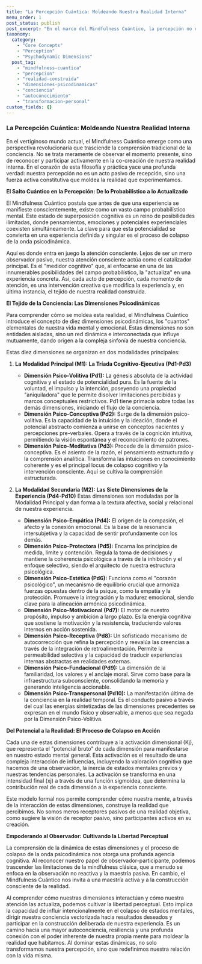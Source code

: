 ```yaml
---
title: "La Percepción Cuántica: Moldeando Nuestra Realidad Interna"
menu_order: 1
post_status: publish
post_excerpt: "En el marco del Mindfulness Cuántico, la percepción no es un acto pasivo, sino una fuerza co-creadora. Este artículo explora cómo nuestras dimensiones psicodinámicas internas se entrelazan para construir la realidad que experimentamos, ofreciendo una nueva perspectiva sobre la agencia personal en la formación de nuestra experiencia. Descubre el poder transformador de entender los mecanismos de nuestra mente."
taxonomy:
  category:
    - "Core Concepts"
    - "Perception"
    - "Psychodynamic Dimensions"
  post_tag:
    - "mindfulness-cuantica"
    - "percepcion"
    - "realidad-construida"
    - "dimensiones-psicodinamicas"
    - "conciencia"
    - "autoconocimiento"
    - "transformacion-personal"
custom_fields: {}
---
```


### La Percepción Cuántica: Moldeando Nuestra Realidad Interna

En el vertiginoso mundo actual, el Mindfulness Cuántico emerge como una perspectiva revolucionaria que trasciende la comprensión tradicional de la conciencia. No se trata meramente de observar el momento presente, sino de reconocer y participar activamente en la co-creación de nuestra realidad interna. En el corazón de esta filosofía y práctica yace una profunda verdad: nuestra percepción no es un acto pasivo de recepción, sino una fuerza activa constitutiva que moldea la realidad que experimentamos.

**El Salto Cuántico en la Percepción: De lo Probabilístico a lo Actualizado**

El Mindfulness Cuántico postula que antes de que una experiencia se manifieste conscientemente, existe como un vasto campo probabilístico mental. Este estado de superposición cognitiva es un reino de posibilidades ilimitadas, donde pensamientos, emociones y potenciales experienciales coexisten simultáneamente. La clave para que esta potencialidad se convierta en una experiencia definida y singular es el proceso de colapso de la onda psicodinámica.

Aquí es donde entra en juego la atención consciente. Lejos de ser un mero observador pasivo, nuestra atención consciente actúa como el catalizador principal. Es el "medidor cognitivo" que, al enfocarse en una de las innumerables posibilidades del campo probabilístico, la "actualiza" en una experiencia concreta. Así, cada acto de percepción, cada momento de atención, es una intervención creativa que modifica la experiencia y, en última instancia, el tejido de nuestra realidad construida.

**El Tejido de la Conciencia: Las Dimensiones Psicodinámicas**

Para comprender cómo se moldea esta realidad, el Mindfulness Cuántico introduce el concepto de diez dimensiones psicodinámicas, los "cuantos" elementales de nuestra vida mental y emocional. Estas dimensiones no son entidades aisladas, sino un red dinámica e interconectada que influye mutuamente, dando origen a la compleja sinfonía de nuestra conciencia.

Estas diez dimensiones se organizan en dos modalidades principales:

1.  **La Modalidad Principal (M1): La Tríada Cognitivo-Ejecutiva (Pd1-Pd3)**
    *   **Dimensión Psico-Volitiva (Pd1):** La génesis absoluta de la actividad cognitiva y el estado de potencialidad pura. Es la fuente de la voluntad, el impulso y la intención, poseyendo una propiedad "aniquiladora" que le permite disolver limitaciones percibidas y marcos conceptuales restrictivos. Pd1 tiene primacía sobre todas las demás dimensiones, iniciando el flujo de la conciencia.
    *   **Dimensión Psico-Conceptiva (Pd2):** Surge de la dimensión psico-volitiva. Es la capacidad de la intuición y la ideación, donde el potencial abstracto comienza a unirse en conceptos nacientes y percepciones pre-verbales. Opera a través de la cognición intuitiva, permitiendo la visión espontánea y el reconocimiento de patrones.
    *   **Dimensión Psico-Meditativa (Pd3):** Procede de la dimensión psico-conceptiva. Es el asiento de la razón, el pensamiento estructurado y la comprensión analítica. Transforma las intuiciones en conocimiento coherente y es el principal locus de colapso cognitivo y la intervención consciente. Aquí se cultiva la comprensión estructurada.

2.  **La Modalidad Secundaria (M2): Las Siete Dimensiones de la Experiencia (Pd4-Pd10)**
    Estas dimensiones son moduladas por la Modalidad Principal y dan forma a la textura afectiva, social y relacional de nuestra experiencia.
    *   **Dimensión Psico-Empática (Pd4):** El origen de la compasión, el afecto y la conexión emocional. Es la base de la resonancia intersubjetiva y la capacidad de sentir profundamente con los demás.
    *   **Dimensión Psico-Protectora (Pd5):** Encarna los principios de medida, límite y contención. Regula la toma de decisiones y mantiene la coherencia psicológica a través de la inhibición y el enfoque selectivo, siendo el arquitecto de nuestra estructura psicológica.
    *   **Dimensión Psico-Estética (Pd6):** Funciona como el "corazón psicológico", un mecanismo de equilibrio crucial que armoniza fuerzas opuestas dentro de la psique, como la empatía y la protección. Promueve la integración y la madurez emocional, siendo clave para la alineación armónica psicodinámica.
    *   **Dimensión Psico-Motivacional (Pd7):** El motor de nuestro propósito, impulso y ambición a largo plazo. Es la energía cognitiva que sostiene la motivación y la resistencia, traduciendo valores internos en acción sostenida.
    *   **Dimensión Psico-Receptiva (Pd8):** Un sofisticado mecanismo de autocorrección que refina la percepción y reevalúa las creencias a través de la integración de retroalimentación. Permite la permeabilidad selectiva y la capacidad de traducir experiencias internas abstractas en realidades externas.
    *   **Dimensión Psico-Fundacional (Pd9):** La dimensión de la familiaridad, los valores y el anclaje moral. Sirve como base para la infraestructura subconsciente, consolidando la memoria y generando inteligencia accionable.
    *   **Dimensión Psico-Transpersonal (Pd10):** La manifestación última de la conciencia en la realidad temporal. Es el conducto pasivo a través del cual las energías sintetizadas de las dimensiones precedentes se expresan en el mundo físico y observable, a menos que sea negada por la Dimensión Psico-Volitiva.

**Del Potencial a la Realidad: El Proceso de Colapso en Acción**

Cada una de estas dimensiones contribuye a la activación dimensional (Kj), que representa el "potencial bruto" de cada dimensión para manifestarse en nuestro estado mental general. Esta activación es el resultado de una compleja interacción de influencias, incluyendo la valoración cognitiva que hacemos de una observación, la inercia de estados mentales previos y nuestras tendencias personales. La activación se transforma en una intensidad final (xj) a través de una función sigmoidea, que determina la contribución real de cada dimensión a la experiencia consciente.

Este modelo formal nos permite comprender cómo nuestra mente, a través de la interacción de estas dimensiones, construye la realidad que percibimos. No somos meros receptores pasivos de una realidad objetiva, como sugiere la visión de receptor pasivo, sino participantes activos en su creación.

**Empoderando al Observador: Cultivando la Libertad Perceptual**

La comprensión de la dinámica de estas dimensiones y el proceso de colapso de la onda psicodinámica nos otorga una profunda agencia cognitiva. Al reconocer nuestro papel de observador-participante, podemos trascender las limitaciones de la mindfulness clásica, que a menudo se enfoca en la observación no reactiva y la maestría pasiva. En cambio, el Mindfulness Cuántico nos invita a una maestría activa y a la construcción consciente de la realidad.

Al comprender cómo nuestras dimensiones interactúan y cómo nuestra atención las actualiza, podemos cultivar la libertad perceptual. Esto implica la capacidad de influir intencionalmente en el colapso de estados mentales, dirigir nuestra conciencia vectorizada hacia resultados deseados y participar en la construcción deliberada de nuestra experiencia. Es un camino hacia una mayor autoconciencia, resiliencia y una profunda conexión con el poder inherente de nuestra propia mente para moldear la realidad que habitamos. Al dominar estas dinámicas, no solo transformamos nuestra percepción, sino que redefinimos nuestra relación con la vida misma.